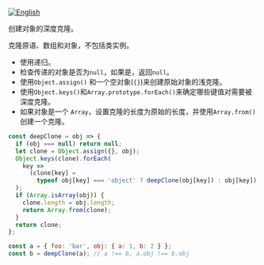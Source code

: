 
<a href="./README.md" target="_blank"><img src="https://img.shields.io/badge/-English-gray" alt="English"/></a>

创建对象的深度克隆。

克隆原语、数组和对象，不包括类实例。

- 使用递归。
- 检查传递的对象是否为`null`，如果是，返回`null`。
- 使用`Object.assign()` 和一个空对象(`{}`)来创建原始对象的浅克隆。
- 使用`Object.keys()`和`Array.prototype.forEach()`来确定哪些键值对需要被深度克隆。
- 如果对象是一个 `Array`，设置克隆的长度为原始的长度，并使用`Array.from()`创建一个克隆。

```js
const deepClone = obj => {
  if (obj === null) return null;
  let clone = Object.assign({}, obj);
  Object.keys(clone).forEach(
    key =>
      (clone[key] =
        typeof obj[key] === 'object' ? deepClone(obj[key]) : obj[key])
  );
  if (Array.isArray(obj)) {
    clone.length = obj.length;
    return Array.from(clone);
  }
  return clone;
};
```

```js
const a = { foo: 'bar', obj: { a: 1, b: 2 } };
const b = deepClone(a); // a !== b, a.obj !== b.obj
```
